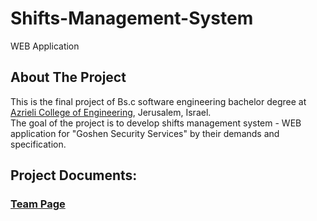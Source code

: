 # Shifts-Management-System
WEB Application
<br/>
## About The Project
This is the final project of Bs.c software engineering bachelor degree at<br/>
[Azrieli College of Engineering](http://www.jce.ac.il/), Jerusalem, Israel.<br/>
The goal of the project is to develop shifts management system - WEB application for "Goshen Security Services" by their demands and specification.
<br/>
## Project Documents:
### [Team Page](https://github.com/GalZaken/Shifts-Management-System/wiki/Team)
